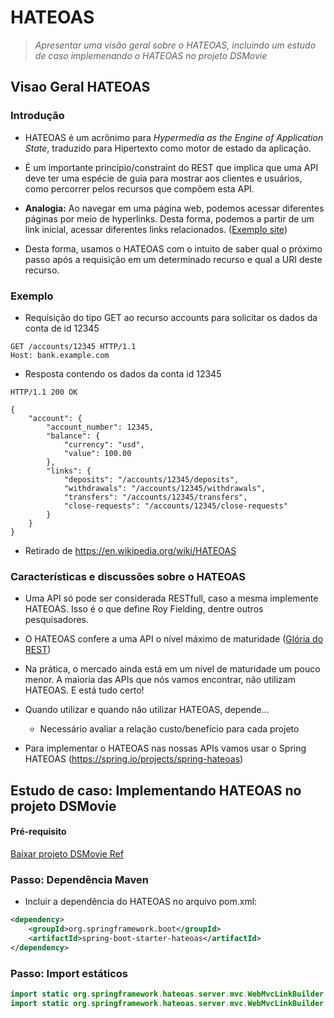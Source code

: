 # HATEOAS
>  *Apresentar uma visão geral sobre o HATEOAS, incluindo um estudo de caso implemenando o HATEOAS no projeto DSMovie*

## Visao Geral HATEOAS

### Introdução

- HATEOAS é um acrônimo para *Hypermedia as the Engine of Application State*, traduzido para Hipertexto como motor de estado da aplicação.

- É um importante princípio/constraint do REST que implica que uma API deve ter uma espécie de guia para mostrar aos clientes e usuários, como percorrer pelos recursos que compõem esta API.

- **Analogia:** Ao navegar em uma página web, podemos acessar diferentes páginas por meio de hyperlinks. Desta forma, podemos a partir de um link inicial, acessar diferentes links relacionados. ([Exemplo site](https://www.companhiadasletras.com.br/))

- Desta forma, usamos o HATEOAS com o intuito de saber qual o próximo passo após a requisição em um determinado recurso e qual a URI deste recurso.

### Exemplo

- Requisição do tipo GET ao recurso accounts para solicitar os dados da conta de id 12345
```http
GET /accounts/12345 HTTP/1.1
Host: bank.example.com
```

- Resposta contendo os dados da conta id 12345

```http
HTTP/1.1 200 OK

{
    "account": {
        "account_number": 12345,
        "balance": {
            "currency": "usd",
            "value": 100.00
        },
        "links": {
            "deposits": "/accounts/12345/deposits",
            "withdrawals": "/accounts/12345/withdrawals",
            "transfers": "/accounts/12345/transfers",
            "close-requests": "/accounts/12345/close-requests"
        }
    }
}
```
* Retirado de https://en.wikipedia.org/wiki/HATEOAS

### Características e discussões sobre o HATEOAS
- Uma API só pode ser considerada RESTfull, caso a mesma implemente HATEOAS. Isso é o que define Roy Fielding, dentre outros pesquisadores.

- O HATEOAS confere a uma API o nível máximo de maturidade ([Glória do REST](https://martinfowler.com/articles/richardsonMaturityModel.html))

- Na prática, o mercado ainda está em um nível de maturidade um pouco menor. A maioria das APIs que nós vamos encontrar, não utilizam HATEOAS. E está tudo certo!

- Quando utilizar e quando não utilizar HATEOAS, depende...
    - Necessário avaliar a relação custo/benefício para cada projeto
    
- Para implementar o HATEOAS nas nossas APIs vamos usar o Spring HATEOAS (https://spring.io/projects/spring-hateoas)

## Estudo de caso: Implementando HATEOAS no projeto DSMovie

#### Pré-requisito

[Baixar projeto DSMovie Ref](https://github.com/devsuperior/dsmovie-ref)

### Passo: Dependência Maven

- Incluir a dependência do HATEOAS no arquivo pom.xml:

```xml
<dependency>
    <groupId>org.springframework.boot</groupId>
	<artifactId>spring-boot-starter-hateoas</artifactId>
</dependency>
```

### Passo: Import estáticos

```java
import static org.springframework.hateoas.server.mvc.WebMvcLinkBuilder.linkTo;
import static org.springframework.hateoas.server.mvc.WebMvcLinkBuilder.methodOn;
```


